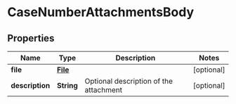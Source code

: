 # CaseNumberAttachmentsBody

## Properties
Name | Type | Description | Notes
------------ | ------------- | ------------- | -------------
**file** | [**File**](File.md) |  |  [optional]
**description** | **String** | Optional description of the attachment |  [optional]
